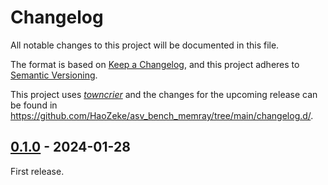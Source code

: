 # Changelog

All notable changes to this project will be documented in this file.

The format is based on [Keep a Changelog](https://keepachangelog.com/en/1.0.0/), and this project adheres to [Semantic Versioning](https://semver.org/spec/v2.0.0.html).

This project uses [*towncrier*](https://towncrier.readthedocs.io/) and the changes for the upcoming release can be found in <https://github.com/HaoZeke/asv_bench_memray/tree/main/changelog.d/>.

<!-- towncrier release notes start -->

## [0.1.0](https://github.com/HaoZeke/asv_bench_memray/tree/0.1.0) - 2024-01-28


First release.
